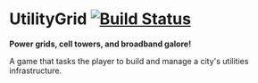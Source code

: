 # UtilityGrid [![Build Status](https://travis-ci.org/chances/UtilityGrid.svg?branch=master)](https://travis-ci.org/chances/UtilityGrid)

**Power grids, cell towers, and broadband galore!**

A game that tasks the player to build and manage a city's utilities infrastructure.
